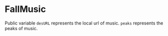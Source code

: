 # FallMusic

Public variable `desURL` represents the local url of music. `peaks` represents the peaks of music.

